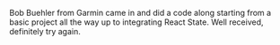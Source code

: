 Bob Buehler from Garmin came in and did a code along starting from a basic
project all the way up to integrating React State. Well received, definitely try
again.
